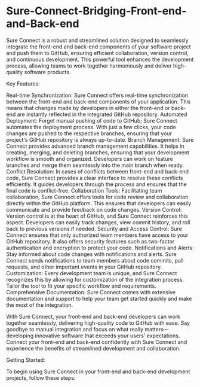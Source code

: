 # Sure-Connect-Bridging-Front-end-and-Back-end
Sure Connect is a robust and streamlined solution designed to seamlessly integrate the front-end and back-end components of your software project and push them to GitHub, ensuring efficient collaboration, version control, and continuous development. 
This powerful tool enhances the development process, allowing teams to work together harmoniously and deliver high-quality software products.

Key Features:

Real-time Synchronization: Sure Connect offers real-time synchronization between the front-end and back-end components of your application. This means that changes made by developers in either the front-end or back-end are instantly reflected in the integrated GitHub repository.
Automated Deployment: Forget manual pushing of code to GitHub; Sure Connect automates the deployment process. With just a few clicks, your code changes are pushed to the respective branches, ensuring that your project's GitHub repository is always up-to-date.
Branch Management: Sure Connect provides advanced branch management capabilities. It helps in creating, merging, and deleting branches, ensuring that your development workflow is smooth and organized. Developers can work on feature branches and merge them seamlessly into the main branch when ready.
Conflict Resolution: In cases of conflicts between front-end and back-end code, Sure Connect provides a clear interface to resolve these conflicts efficiently. It guides developers through the process and ensures that the final code is conflict-free.
Collaboration Tools: Facilitating team collaboration, Sure Connect offers tools for code review and collaboration directly within the GitHub platform. This ensures that developers can easily communicate and provide feedback on code changes.
Version Control: Version control is at the heart of GitHub, and Sure Connect reinforces this aspect. Developers can easily track changes, view commit history, and roll back to previous versions if needed.
Security and Access Control: Sure Connect ensures that only authorized team members have access to your GitHub repository. It also offers security features such as two-factor authentication and encryption to protect your code.
Notifications and Alerts: Stay informed about code changes with notifications and alerts. Sure Connect sends notifications to team members about code commits, pull requests, and other important events in your GitHub repository.
Customization: Every development team is unique, and Sure Connect recognizes this by allowing for customization of the integration process. Tailor the tool to fit your specific workflow and requirements.
Comprehensive Documentation: Sure Connect comes with extensive documentation and support to help your team get started quickly and make the most of the integration.

With Sure Connect, your front-end and back-end developers can work together seamlessly, delivering high-quality code to GitHub with ease. Say goodbye to manual integration and focus on what really matters—developing innovative software that exceeds your users' expectations. Connect your front-end and back-end confidently with Sure Connect and experience the benefits of streamlined development and collaboration.

Getting Started:

To begin using Sure Connect in your front-end and back-end development projects, follow these steps:
